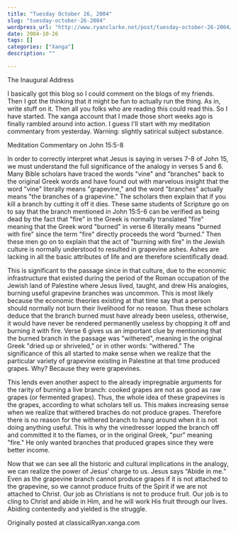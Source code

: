 ```yaml
---
title: "Tuesday October 26, 2004"
slug: "tuesday-october-26-2004"
wordpress_url: "http://www.ryanclarke.net/post/tuesday-october-26-2004/"
date: 2004-10-26
tags: []
categories: ["Xanga"]
description: ""

---
```


The Inaugural Address

I basically got this blog so I could comment on the blogs of my friends. Then I got the thinking that it might be fun to actually run the thing. As in, write stuff on it. Then all you folks who are reading this could read this. So I have started. The xanga account that I made those short weeks ago is finally rambled around into action. I guess I'll start with my meditation commentary from yesterday. Warning: slightly satirical subject substance.
  

Meditation Commentary
 on John 15:5-8

In order to correctly interpret what Jesus is saying in verses 7-8 of John 15, we must understand the full significance of the analogy in verses 5 and 6. Many Bible scholars have traced the words "vine" and "branches" back to the original Greek words and have found out with marvelous insight that the word "vine" literally means "grapevine," and the word "branches" actually means "the branches of a grapevine." The scholars then explain that if you kill a branch by cutting it off it dies. These same students of Scripture go on to say that the branch mentioned in John 15:5-6 can be verified as being dead by the fact that "fire" in the Greek is normally translated "fire" meaning that the Greek word "burned" in verse 6 literally means "burned with fire" since the term "fire" directly proceeds the word “burned.” Then these men go on to explain that the act of "burning with fire" in the Jewish culture is normally understood to resulted in grapevine ashes. Ashes are lacking in all the basic attributes of life and are therefore scientifically dead.

This is significant to the passage since in that culture, due to the economic infrastructure that existed during the period of the Roman occupation of the Jewish land of Palestine where Jesus lived, taught, and drew His analogies, burning useful grapevine branches was uncommon. This is most likely because the economic theories existing at that time say that a person should normally not burn their livelihood for no reason. Thus these scholars deduce that the branch burned must have already been useless, otherwise, it would have never be rendered permanently useless by chopping it off and burning it with fire. Verse 6 gives us an important clue by mentioning that the burned branch in the passage was "withered", meaning in the original Greek "dried up or shriveled," or in other words: “withered.” The significance of this all started to make sense when we realize that the particular variety of grapevine existing in Palestine at that time produced grapes. Why? Because they were grapevines.

This lends even another aspect to the already impregnable arguments for the rarity of burning a live branch: cooked grapes are not as good as raw grapes (or fermented grapes). Thus, the whole idea of these grapevines is the grapes, according to what scholars tell us. This makes increasing sense when we realize that withered braches do not produce grapes. Therefore there is no reason for the withered branch to hang around when it is not doing anything useful. This is why the vinedresser lopped the branch off and committed it to the flames, or in the original Greek, "pur" meaning "fire." He only wanted branches that produced grapes since they were better income.

Now that we can see all the historic and cultural implications in the analogy, we can realize the power of Jesus’ charge to us. Jesus says “Abide in me.” Even as the grapevine branch cannot produce grapes if it is not attached to the grapevine, so we cannot produce fruits of the Spirit if we are not attached to Christ. Our job as Christians is not to produce fruit. Our job is to cling to Christ and abide in Him, and he will work His fruit through our lives. Abiding contentedly and yielded is the struggle.

Originally posted at classicalRyan.xanga.com

